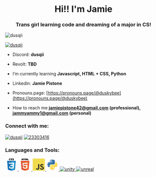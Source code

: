 <h1 align="center">Hi!! I'm Jamie</h1>
<h3 align="center">Trans girl learning code and dreaming of a major in CS!</h3>

<p align="left"> <img src="https://komarev.com/ghpvc/?username=dusqii&label=Profile%20views&color=0e75b6&style=flat" alt="dusqii" /> </p>

<p align="left"> <a href="https://github.com/ryo-ma/github-profile-trophy"><img src="https://github-profile-trophy.vercel.app/?username=dusqii" alt="dusqii" /></a> </p>

- Discord: **dusqii**

- Revolt: **TBD**
  
- I’m currently learning **Javascript, HTML + CSS, Python**

- Linkedin: **Jamie Pistone**

- Pronouns.page: [https://pronouns.page/@duskybee](https://pronouns.page/@duskybee)

- How to reach me **jamiepistone42@gmail.com (professional), jammyammy1@gmail.com (personal)**

<h3 align="left">Connect with me:</h3>
<p align="left">
<a href="https://dev.to/dusqii" target="blank"><img align="center" src="https://raw.githubusercontent.com/rahuldkjain/github-profile-readme-generator/master/src/images/icons/Social/devto.svg" alt="dusqii" height="30" width="40" /></a>
<a href="https://stackoverflow.com/users/23303416" target="blank"><img align="center" src="https://raw.githubusercontent.com/rahuldkjain/github-profile-readme-generator/master/src/images/icons/Social/stack-overflow.svg" alt="23303416" height="30" width="40" /></a>
</p>

<h3 align="left">Languages and Tools:</h3>
<p align="left"> <a href="https://www.w3schools.com/css/" target="_blank" rel="noreferrer"> <img src="https://raw.githubusercontent.com/devicons/devicon/master/icons/css3/css3-original-wordmark.svg" alt="css3" width="40" height="40"/> </a> <a href="https://www.w3.org/html/" target="_blank" rel="noreferrer"> <img src="https://raw.githubusercontent.com/devicons/devicon/master/icons/html5/html5-original-wordmark.svg" alt="html5" width="40" height="40"/> </a> <a href="https://developer.mozilla.org/en-US/docs/Web/JavaScript" target="_blank" rel="noreferrer"> <img src="https://raw.githubusercontent.com/devicons/devicon/master/icons/javascript/javascript-original.svg" alt="javascript" width="40" height="40"/> </a> <a href="https://www.python.org" target="_blank" rel="noreferrer"> <img src="https://raw.githubusercontent.com/devicons/devicon/master/icons/python/python-original.svg" alt="python" width="40" height="40"/> </a> <a href="https://unity.com/" target="_blank" rel="noreferrer"> <img src="https://www.vectorlogo.zone/logos/unity3d/unity3d-icon.svg" alt="unity" width="40" height="40"/> </a> <a href="https://unrealengine.com/" target="_blank" rel="noreferrer"> <img src="https://raw.githubusercontent.com/kenangundogan/fontisto/036b7eca71aab1bef8e6a0518f7329f13ed62f6b/icons/svg/brand/unreal-engine.svg" alt="unreal" width="40" height="40"/> </a> </p>
